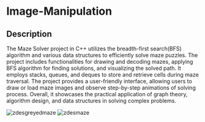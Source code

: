 # Image-Manipulation

## Description

The Maze Solver project in C++ utilizes the breadth-first search(BFS) algorithm and various data structures to efficiently solve maze puzzles. The project includes functionalities for drawing and decoding mazes, applying BFS algorithm for finding solutions, and visualizing the solved path. It employs stacks, queues, and deques to store and retrieve cells during maze traversal. The project provides a user-friendly interface, allowing users to draw or load maze images and observe step-by-step animations of solving process. Overall, it showcases the practical application of graph theory, algorithm design, and data structures in solving complex problems. 



![zdesgreyedmaze](https://github.com/shumin11/Image-Manipulation-using-C-/assets/14068485/c56d1c80-e455-487d-9597-302510cd8bde)
![zdesmaze](https://github.com/shumin11/Image-Manipulation-using-C-/assets/14068485/f69635f1-5e1f-4a4d-8b85-ff081853d0eb)
